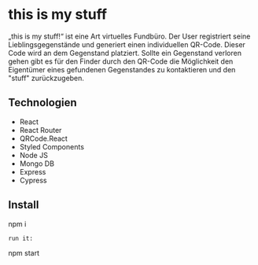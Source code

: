 # this is my stuff

„this is my stuff!“ ist eine Art virtuelles Fundbüro. 
Der User registriert seine Lieblingsgegenstände und generiert einen individuellen QR-Code. Dieser Code wird an dem Gegenstand platziert.
Sollte ein Gegenstand verloren gehen gibt es für den Finder durch den QR-Code die Möglichkeit den Eigentümer eines gefundenen Gegenstandes zu kontaktieren und den "stuff" zurückzugeben.

## Technologien

- React
- React Router
- QRCode.React
- Styled Components
- Node JS
- Mongo DB
- Express
- Cypress


## Install

npm i 

```run it:```

npm start 
